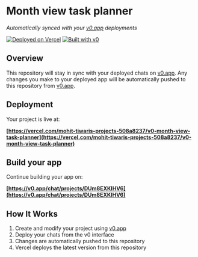 # Month view task planner

*Automatically synced with your [v0.app](https://v0.app) deployments*

[![Deployed on Vercel](https://img.shields.io/badge/Deployed%20on-Vercel-black?style=for-the-badge&logo=vercel)](https://vercel.com/mohit-tiwaris-projects-508a8237/v0-month-view-task-planner)
[![Built with v0](https://img.shields.io/badge/Built%20with-v0.app-black?style=for-the-badge)](https://v0.app/chat/projects/DUm8EXKIHV6)

## Overview

This repository will stay in sync with your deployed chats on [v0.app](https://v0.app).
Any changes you make to your deployed app will be automatically pushed to this repository from [v0.app](https://v0.app).

## Deployment

Your project is live at:

**[https://vercel.com/mohit-tiwaris-projects-508a8237/v0-month-view-task-planner](https://vercel.com/mohit-tiwaris-projects-508a8237/v0-month-view-task-planner)**

## Build your app

Continue building your app on:

**[https://v0.app/chat/projects/DUm8EXKIHV6](https://v0.app/chat/projects/DUm8EXKIHV6)**

## How It Works

1. Create and modify your project using [v0.app](https://v0.app)
2. Deploy your chats from the v0 interface
3. Changes are automatically pushed to this repository
4. Vercel deploys the latest version from this repository
